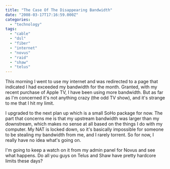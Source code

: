 ```yaml
---
title: "The Case Of The Disappearing Bandwidth"
date: "2008-03-17T17:16:59.000Z"
categories: 
  - "technology"
tags: 
  - "cable"
  - "dsl"
  - "fiber"
  - "internet"
  - "novus"
  - "raid"
  - "shaw"
  - "telus"
---
```


This morning I went to use my internet and was redirected to a page that indicated I had exceeded my bandwidth for the month. Granted, with my recent purchase of Apple TV, I have been using more bandwidth. But as far as I'm concerned it's not anything crazy (the odd TV show), and it's strange to me that I hit my limit.

I upgraded to the next plan up which is a small SoHo package for now. The part that concerns me is that my upstream bandwidth was larger than my downstream, which makes no sense at all based on the things I do with my computer. My NAT is locked down, so it's basically impossible for someone to be stealing my bandwidth from me, and I rarely torrent. So for now, I really have no idea what's going on.

I'm going to keep a watch on it from my admin panel for Novus and see what happens. Do all you guys on Telus and Shaw have pretty hardcore limits these days?
